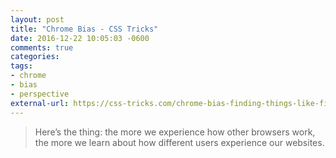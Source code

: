 ```yaml
---
layout: post
title: "Chrome Bias - CSS Tricks"
date: 2016-12-22 10:05:03 -0600
comments: true
categories: 
tags:
- chrome
- bias
- perspective
external-url: https://css-tricks.com/chrome-bias-finding-things-like-firefox/
---
```


> Here’s the thing: the more we experience how other browsers work, the more we learn about how different users experience our websites.
